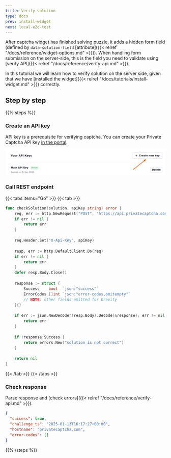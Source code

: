 ```yaml
---
title: Verify solution
type: docs
prev: install-widget
next: local-e2e-test
---
```


After captcha widget has finished solving puzzle, it adds a hidden form field (defined by `data-solution-field` [attribute]({{< relref "/docs/reference/widget-options.md" >}})). When handling form submission on the server-side, this is the field you need to validate using [verify API]({{< relref "/docs/reference/verify-api.md" >}}).

In this tutorial we will learn how to verify solution on the server side, given that we have [installed the widget]({{< relref "/docs/tutorials/install-widget.md" >}}) correctly.

## Step by step

{{% steps %}}

### Create an API key

API key is a prerequisite for verifying captcha. You can create your Private Captcha API key [in the portal](https://portal.privatecaptcha.com/settings?tab=apikeys).

![Create new API key](/images/tutorials/create-api-key.png)

### Call REST endpoint

{{< tabs items="Go" >}}
{{< tab >}}
```go {filename="main.go"}
func checkSolution(solution, apiKey string) error {
	req, err := http.NewRequest("POST", "https://api.privatecaptcha.com/siteverify", strings.NewReader(solution))
	if err != nil {
		return err
	}

	req.Header.Set("X-Api-Key", apiKey)

	resp, err := http.DefaultClient.Do(req)
	if err != nil {
		return err
	}
	defer resp.Body.Close()

	response := struct {
		Success    bool  `json:"success"`
		ErrorCodes []int `json:"error-codes,omitempty"`
		// NOTE: other fields omitted for brevity
	}{}

	if err := json.NewDecoder(resp.Body).Decode(&response); err != nil {
		return err
	}

	if !response.Success {
		return errors.New("solution is not correct")
	}

	return nil
}
```
{{< /tab >}}
{{< /tabs >}}

### Check response

Parse response and [check errors]({{< relref "/docs/reference/verify-api.md" >}}).

```json
{
  "success": true,
  "challenge_ts": "2025-01-13T16:17:27+00:00",
  "hostname": "privatecaptcha.com",
  "error-codes": []
}
```

{{% /steps %}}